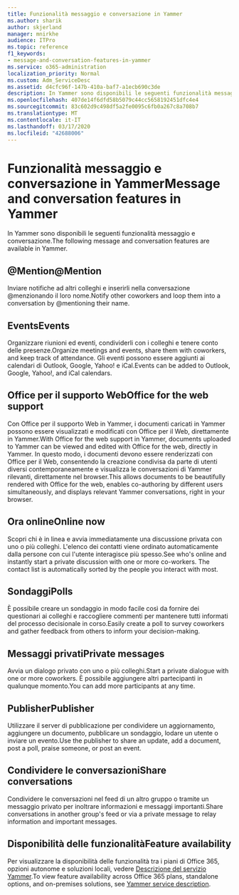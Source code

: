 ```yaml
---
title: Funzionalità messaggio e conversazione in Yammer
ms.author: sharik
author: skjerland
manager: mnirkhe
audience: ITPro
ms.topic: reference
f1_keywords:
- message-and-conversation-features-in-yammer
ms.service: o365-administration
localization_priority: Normal
ms.custom: Adm_ServiceDesc
ms.assetid: d4cfc96f-147b-410a-baf7-a1ecb690c3de
description: In Yammer sono disponibili le seguenti funzionalità messaggio e conversazione.
ms.openlocfilehash: 407de14f6dfd58b5079c44cc5658192451dfc4e4
ms.sourcegitcommit: 83c602d9c498df5a2fe0095c6fb0a267c8a708b7
ms.translationtype: MT
ms.contentlocale: it-IT
ms.lasthandoff: 03/17/2020
ms.locfileid: "42688006"
---
```

# <a name="message-and-conversation-features-in-yammer"></a><span data-ttu-id="e954b-103">Funzionalità messaggio e conversazione in Yammer</span><span class="sxs-lookup"><span data-stu-id="e954b-103">Message and conversation features in Yammer</span></span>

<span data-ttu-id="e954b-104">In Yammer sono disponibili le seguenti funzionalità messaggio e conversazione.</span><span class="sxs-lookup"><span data-stu-id="e954b-104">The following message and conversation features are available in Yammer.</span></span>
  
## <a name="mention"></a><span data-ttu-id="e954b-105">@Mention</span><span class="sxs-lookup"><span data-stu-id="e954b-105">@Mention</span></span>

<span data-ttu-id="e954b-106">Inviare notifiche ad altri colleghi e inserirli nella conversazione @menzionando il loro nome.</span><span class="sxs-lookup"><span data-stu-id="e954b-106">Notify other coworkers and loop them into a conversation by @mentioning their name.</span></span>

## <a name="events"></a><span data-ttu-id="e954b-107">Events</span><span class="sxs-lookup"><span data-stu-id="e954b-107">Events</span></span>

<span data-ttu-id="e954b-108">Organizzare riunioni ed eventi, condividerli con i colleghi e tenere conto delle presenze.</span><span class="sxs-lookup"><span data-stu-id="e954b-108">Organize meetings and events, share them with coworkers, and keep track of attendance.</span></span> <span data-ttu-id="e954b-109">Gli eventi possono essere aggiunti ai calendari di Outlook, Google, Yahoo! e iCal.</span><span class="sxs-lookup"><span data-stu-id="e954b-109">Events can be added to Outlook, Google, Yahoo!, and iCal calendars.</span></span>
  
## <a name="office-for-the-web-support"></a><span data-ttu-id="e954b-110">Office per il supporto Web</span><span class="sxs-lookup"><span data-stu-id="e954b-110">Office for the web support</span></span>

<span data-ttu-id="e954b-111">Con Office per il supporto Web in Yammer, i documenti caricati in Yammer possono essere visualizzati e modificati con Office per il Web, direttamente in Yammer.</span><span class="sxs-lookup"><span data-stu-id="e954b-111">With Office for the web support in Yammer, documents uploaded to Yammer can be viewed and edited with Office for the web, directly in Yammer.</span></span> <span data-ttu-id="e954b-112">In questo modo, i documenti devono essere renderizzati con Office per il Web, consentendo la creazione condivisa da parte di utenti diversi contemporaneamente e visualizza le conversazioni di Yammer rilevanti, direttamente nel browser.</span><span class="sxs-lookup"><span data-stu-id="e954b-112">This allows documents to be beautifully rendered with Office for the web, enables co-authoring by different users simultaneously, and displays relevant Yammer conversations, right in your browser.</span></span>

## <a name="online-now"></a><span data-ttu-id="e954b-113">Ora online</span><span class="sxs-lookup"><span data-stu-id="e954b-113">Online now</span></span>

<span data-ttu-id="e954b-p103">Scopri chi è in linea e avvia immediatamente una discussione privata con uno o più colleghi. L'elenco dei contatti viene ordinato automaticamente dalla persone con cui l'utente interagisce più spesso.</span><span class="sxs-lookup"><span data-stu-id="e954b-p103">See who's online and instantly start a private discussion with one or more co-workers. The contact list is automatically sorted by the people you interact with most.</span></span>

## <a name="polls"></a><span data-ttu-id="e954b-116">Sondaggi</span><span class="sxs-lookup"><span data-stu-id="e954b-116">Polls</span></span>

<span data-ttu-id="e954b-117">È possibile creare un sondaggio in modo facile così da fornire dei questionari ai colleghi e raccogliere commenti per mantenere tutti informati del processo decisionale in corso.</span><span class="sxs-lookup"><span data-stu-id="e954b-117">Easily create a poll to survey coworkers and gather feedback from others to inform your decision-making.</span></span>
  
## <a name="private-messages"></a><span data-ttu-id="e954b-118">Messaggi privati</span><span class="sxs-lookup"><span data-stu-id="e954b-118">Private messages</span></span>

<span data-ttu-id="e954b-119">Avvia un dialogo privato con uno o più colleghi.</span><span class="sxs-lookup"><span data-stu-id="e954b-119">Start a private dialogue with one or more coworkers.</span></span> <span data-ttu-id="e954b-120">È possibile aggiungere altri partecipanti in qualunque momento.</span><span class="sxs-lookup"><span data-stu-id="e954b-120">You can add more participants at any time.</span></span>

## <a name="publisher"></a><span data-ttu-id="e954b-121">Publisher</span><span class="sxs-lookup"><span data-stu-id="e954b-121">Publisher</span></span>

<span data-ttu-id="e954b-122">Utilizzare il server di pubblicazione per condividere un aggiornamento, aggiungere un documento, pubblicare un sondaggio, lodare un utente o inviare un evento.</span><span class="sxs-lookup"><span data-stu-id="e954b-122">Use the publisher to share an update, add a document, post a poll, praise someone, or post an event.</span></span>
    
## <a name="share-conversations"></a><span data-ttu-id="e954b-123">Condividere le conversazioni</span><span class="sxs-lookup"><span data-stu-id="e954b-123">Share conversations</span></span>

<span data-ttu-id="e954b-124">Condividere le conversazioni nel feed di un altro gruppo o tramite un messaggio privato per inoltrare informazioni e messaggi importanti.</span><span class="sxs-lookup"><span data-stu-id="e954b-124">Share conversations in another group's feed or via a private message to relay information and important messages.</span></span>
  
## <a name="feature-availability"></a><span data-ttu-id="e954b-125">Disponibilità delle funzionalità</span><span class="sxs-lookup"><span data-stu-id="e954b-125">Feature availability</span></span>

<span data-ttu-id="e954b-126">Per visualizzare la disponibilità delle funzionalità tra i piani di Office 365, opzioni autonome e soluzioni locali, vedere [Descrizione del servizio Yammer](yammer-service-description.md).</span><span class="sxs-lookup"><span data-stu-id="e954b-126">To view feature availability across Office 365 plans, standalone options, and on-premises solutions, see [Yammer service description](yammer-service-description.md).</span></span>
  